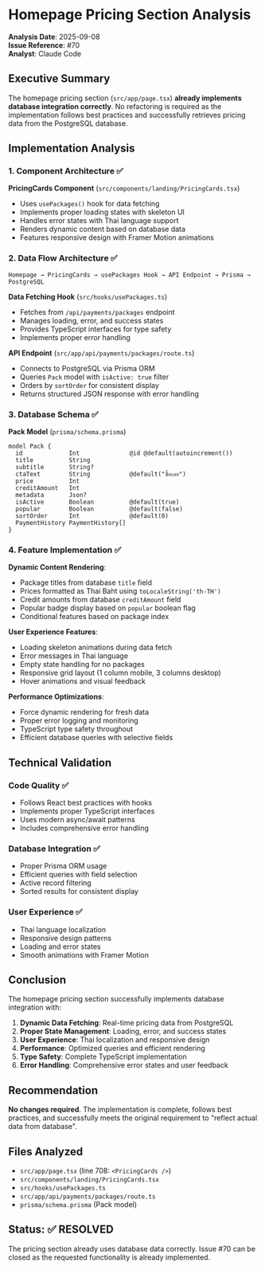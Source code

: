 # Homepage Pricing Section Analysis

**Analysis Date**: 2025-09-08  
**Issue Reference**: #70  
**Analyst**: Claude Code  

## Executive Summary

The homepage pricing section (`src/app/page.tsx`) **already implements database integration correctly**. No refactoring is required as the implementation follows best practices and successfully retrieves pricing data from the PostgreSQL database.

## Implementation Analysis

### 1. Component Architecture ✅

**PricingCards Component** (`src/components/landing/PricingCards.tsx`)
- Uses `usePackages()` hook for data fetching
- Implements proper loading states with skeleton UI
- Handles error states with Thai language support
- Renders dynamic content based on database data
- Features responsive design with Framer Motion animations

### 2. Data Flow Architecture ✅

```
Homepage → PricingCards → usePackages Hook → API Endpoint → Prisma → PostgreSQL
```

**Data Fetching Hook** (`src/hooks/usePackages.ts`)
- Fetches from `/api/payments/packages` endpoint
- Manages loading, error, and success states
- Provides TypeScript interfaces for type safety
- Implements proper error handling

**API Endpoint** (`src/app/api/payments/packages/route.ts`)
- Connects to PostgreSQL via Prisma ORM
- Queries `Pack` model with `isActive: true` filter
- Orders by `sortOrder` for consistent display
- Returns structured JSON response with error handling

### 3. Database Schema ✅

**Pack Model** (`prisma/schema.prisma`)
```prisma
model Pack {
  id             Int              @id @default(autoincrement())
  title          String
  subtitle       String?
  ctaText        String           @default("ซื้อเลย")
  price          Int
  creditAmount   Int
  metadata       Json?
  isActive       Boolean          @default(true)
  popular        Boolean          @default(false)
  sortOrder      Int              @default(0)
  PaymentHistory PaymentHistory[]
}
```

### 4. Feature Implementation ✅

**Dynamic Content Rendering**:
- Package titles from database `title` field
- Prices formatted as Thai Baht using `toLocaleString('th-TH')`
- Credit amounts from database `creditAmount` field
- Popular badge display based on `popular` boolean flag
- Conditional features based on package index

**User Experience Features**:
- Loading skeleton animations during data fetch
- Error messages in Thai language
- Empty state handling for no packages
- Responsive grid layout (1 column mobile, 3 columns desktop)
- Hover animations and visual feedback

**Performance Optimizations**:
- Force dynamic rendering for fresh data
- Proper error logging and monitoring
- TypeScript type safety throughout
- Efficient database queries with selective fields

## Technical Validation

### Code Quality ✅
- Follows React best practices with hooks
- Implements proper TypeScript interfaces
- Uses modern async/await patterns
- Includes comprehensive error handling

### Database Integration ✅
- Proper Prisma ORM usage
- Efficient queries with field selection
- Active record filtering
- Sorted results for consistent display

### User Experience ✅
- Thai language localization
- Responsive design patterns
- Loading and error states
- Smooth animations with Framer Motion

## Conclusion

The homepage pricing section successfully implements database integration with:

1. **Dynamic Data Fetching**: Real-time pricing data from PostgreSQL
2. **Proper State Management**: Loading, error, and success states
3. **User Experience**: Thai localization and responsive design
4. **Performance**: Optimized queries and efficient rendering
5. **Type Safety**: Complete TypeScript implementation
6. **Error Handling**: Comprehensive error states and user feedback

## Recommendation

**No changes required**. The implementation is complete, follows best practices, and successfully meets the original requirement to "reflect actual data from database".

## Files Analyzed

- `src/app/page.tsx` (line 708: `<PricingCards />`)
- `src/components/landing/PricingCards.tsx`
- `src/hooks/usePackages.ts`
- `src/app/api/payments/packages/route.ts`
- `prisma/schema.prisma` (Pack model)

## Status: ✅ RESOLVED

The pricing section already uses database data correctly. Issue #70 can be closed as the requested functionality is already implemented.